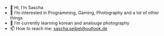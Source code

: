 - 👋 Hi, I’m Sascha
- 👀 I’m interested in Programming, Gaming, Photography and a lot of other things
- 🌱 I’m currently learning korean and analouge photography
- 📫 How to reach me:
  sascha.seibel@outlook.de

<!---
shsb92/shsb92 is a ✨ special ✨ repository because its `README.md` (this file) appears on your GitHub profile.
You can click the Preview link to take a look at your changes.
--->
